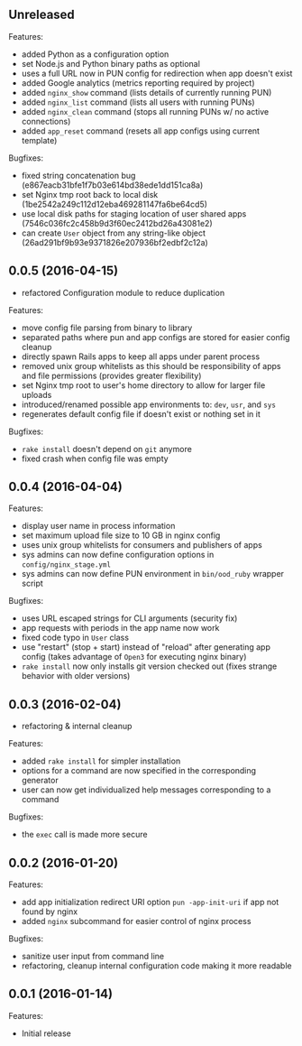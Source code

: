 ## Unreleased

Features:

  - added Python as a configuration option
  - set Node.js and Python binary paths as optional
  - uses a full URL now in PUN config for redirection when app doesn't exist
  - added Google analytics (metrics reporting required by project)
  - added `nginx_show` command (lists details of currently running PUN)
  - added `nginx_list` command (lists all users with running PUNs)
  - added `nginx_clean` command (stops all running PUNs w/ no active connections)
  - added `app_reset` command (resets all app configs using current template)

Bugfixes:

  - fixed string concatenation bug (e867eacb31bfe1f7b03e614bd38ede1dd151ca8a)
  - set Nginx tmp root back to local disk (1be2542a249c112d12eba469281147fa6be64cd5)
  - use local disk paths for staging location of user shared apps (7546c036fc2c458b9d3f60ec2412bd26a43081e2)
  - can create `User` object from any string-like object (26ad291bf9b93e9371826e207936bf2edbf2c12a)


## 0.0.5 (2016-04-15)

  - refactored Configuration module to reduce duplication

Features:

  - move config file parsing from binary to library
  - separated paths where pun and app configs are stored for easier config
    cleanup
  - directly spawn Rails apps to keep all apps under parent process
  - removed unix group whitelists as this should be responsibility of apps and
    file permissions (provides greater flexibility)
  - set Nginx tmp root to user's home directory to allow for larger file
    uploads
  - introduced/renamed possible app environments to: `dev`, `usr`, and `sys`
  - regenerates default config file if doesn't exist or nothing set in it

Bugfixes:

  - `rake install` doesn't depend on `git` anymore
  - fixed crash when config file was empty

## 0.0.4 (2016-04-04)

Features:

  - display user name in process information
  - set maximum upload file size to 10 GB in nginx config
  - uses unix group whitelists for consumers and publishers of apps
  - sys admins can now define configuration options in `config/nginx_stage.yml`
  - sys admins can now define PUN environment in `bin/ood_ruby` wrapper script

Bugfixes:

  - uses URL escaped strings for CLI arguments (security fix)
  - app requests with periods in the app name now work
  - fixed code typo in `User` class
  - use "restart" (stop + start) instead of "reload" after generating app
    config (takes advantage of `Open3` for executing nginx binary)
  - `rake install` now only installs git version checked out (fixes strange
    behavior with older versions)

## 0.0.3 (2016-02-04)

  - refactoring & internal cleanup

Features:

  - added `rake install` for simpler installation
  - options for a command are now specified in the corresponding generator
  - user can now get individualized help messages corresponding to a command

Bugfixes:

  - the `exec` call is made more secure

## 0.0.2 (2016-01-20)

Features:

  - add app initialization redirect URI option `pun -app-init-uri` if app not
    found by nginx
  - added `nginx` subcommand for easier control of nginx process

Bugfixes:

  - sanitize user input from command line
  - refactoring, cleanup internal configuration code making it more readable

## 0.0.1 (2016-01-14)

Features:

  - Initial release
